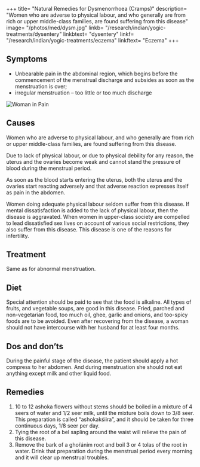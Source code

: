 +++
title= "Natural Remedies for Dysmenorrhoea (Cramps)"
description= "Women who are adverse to physical labour, and who generally are from rich or upper middle-class families, are found suffering from this disease"
image= "/photos/med/dysm.jpg"
linkb= "/research/indian/yogic-treatments/dysentery"
linkbtext= "dysentery"
linkf= "/research/indian/yogic-treatments/eczema"
linkftext= "Eczema"
+++

## Symptoms

- Unbearable pain in the abdominal region, which begins before the commencement of the menstrual discharge and subsides as soon as the menstruation is over; 
- irregular menstruation – too little or too much discharge


![Woman in Pain](/photos/med/dysm.jpg)

## Causes

Women who are adverse to physical labour, and who generally are from rich or upper middle-class families, are found suffering from this disease. 

Due to lack of physical labour, or due to physical debility for any reason, the uterus and the ovaries become weak and cannot stand the pressure of blood during the menstrual period. 

As soon as the blood starts entering the uterus, both the uterus and the ovaries start reacting adversely and that adverse reaction expresses itself as pain in the abdomen.

Women doing adequate physical labour seldom suffer from this disease. If mental dissatisfaction is added to the lack of physical labour, then the disease is aggravated. When women in upper-class society are compelled to lead dissatisfied sex lives on account of various social restrictions, they also suffer from this disease. This disease is one of the reasons for infertility.


## Treatment 

Same as for abnormal menstruation.


## Diet

Special attention should be paid to see that the food is alkaline. All types of fruits, and vegetable soups, are good in this disease. Fried, parched and non-vegetarian food, too much oil, ghee, garlic and onions, and too-spicy foods are to be avoided. Even after recovering from the disease, a woman should not have intercourse with her husband for at least four months.

## Dos and don’ts

During the painful stage of the disease, the patient should apply a hot compress to her abdomen. And during menstruation she should not eat anything except milk and other liquid food.

## Remedies

1. 10 to 12 ashoka flowers without stems should be boiled in a mixture of 4 seers of water and 1/2 seer milk, until the mixture boils down to 3/8 seer. This preparation is called “ashokakśiira”, and it should be taken for three continuous days, 1/8 seer per day.
2. Tying the root of a bel sapling around the waist will relieve the pain of this disease.
3. Remove the bark of a ghoŕánim root and boil 3 or 4 tolas of the root in water. Drink that preparation during the menstrual period every morning and it will clear up menstrual troubles.